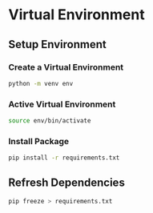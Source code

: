 # Virtual Environment

## Setup Environment

### Create a Virtual Environment

```bash
python -m venv env
```

### Active Virtual Environment

```bash
source env/bin/activate
```

### Install Package

```bash
pip install -r requirements.txt
```

## Refresh Dependencies

```bash
pip freeze > requirements.txt
```
